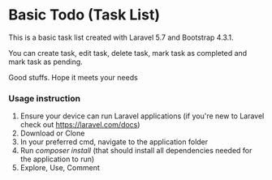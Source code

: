 # Basic Todo (Task List)
This is a basic task list created with Laravel 5.7 and Bootstrap 4.3.1. 

You can create task, edit task, delete task, mark task as completed and mark task as pending. 

Good stuffs. Hope it meets your needs

### Usage instruction
1. Ensure your device can run Laravel applications (if you're new to Laravel check out https://laravel.com/docs)
2. Download or Clone
3. In your preferred cmd, navigate to the application folder 
4. Run _composer install_ (that should install all dependencies needed for the application to run)
5. Explore, Use, Comment
